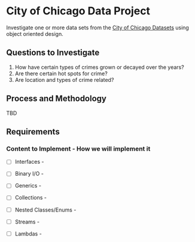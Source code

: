 # City of Chicago Data Project
Investigate one or more data sets from the [City of Chicago Datasets](https://data.cityofchicago.org/browse?limitTo=datasets) using object oriented design. 

## Questions to Investigate
1. How have certain types of crimes grown or decayed over the years?
2. Are there certain hot spots for crime?
3. Are location and types of crime related?

## Process and Methodology
TBD

## Requirements
### Content to Implement - How we will implement it
- [ ] Interfaces -
- [ ] Binary I/O - 
- [ ] Generics -
- [ ] Collections -
- [ ] Nested Classes/Enums - 
- [ ] Streams -
- [ ] Lambdas - 

